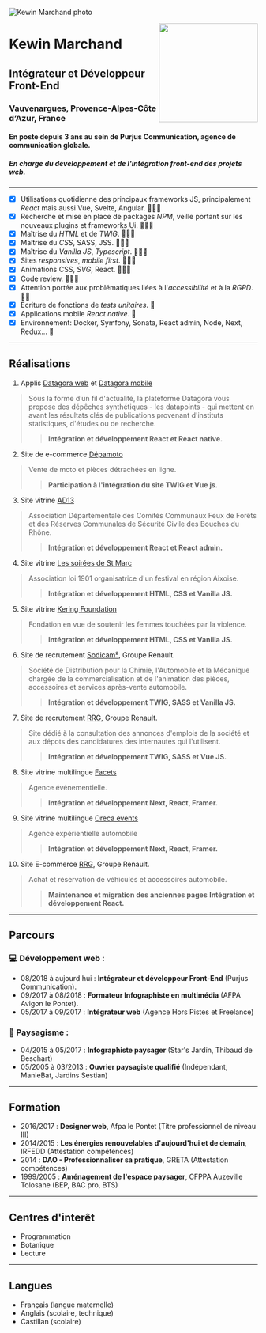 ![Kewin Marchand photo](https://media-exp3.licdn.com/dms/image/C5603AQFr97lJgPe0Lg/profile-displayphoto-shrink_200_200/0/1517076606115?e=1631750400&v=beta&t=72LaUYELc3mcM02frlhXZTHWuZ4uDl1PMsMTYLU3PKs)

<img align="right" width="200" height="200" src="https://media-exp3.licdn.com/dms/image/C5603AQFr97lJgPe0Lg/profile-displayphoto-shrink_200_200/0/1517076606115?e=1631750400&v=beta&t=72LaUYELc3mcM02frlhXZTHWuZ4uDl1PMsMTYLU3PKs">

# Kewin Marchand
## Intégrateur et Développeur Front-End
### Vauvenargues, Provence-Alpes-Côte d’Azur, France 
#### En poste depuis 3 ans au sein de Purjus Communication, agence de communication globale. 
##### En charge du développement et de l'intégration front-end des projets web.

---

- [x] Utilisations quotidienne des principaux frameworks JS, principalement *React* mais aussi Vue, Svelte, Angular. 💪💪💪
- [x] Recherche et mise en place de packages *NPM*, veille portant sur les nouveaux plugins et frameworks Ui. 💪💪💪
- [x] Maîtrise du *HTML* et de *TWIG*. 💪💪💪
- [x] Maîtrise du *CSS*, SASS, JSS. 💪💪💪
- [x] Maîtrise du *Vanilla JS*, *Typescript*. 💪💪💪
- [x] Sites *responsives*, *mobile first*. 💪💪💪
- [x] Animations CSS, *SVG*, React. 💪💪💪
- [x] Code review. 💪💪💪
- [x] Attention portée aux problématiques liées à l'*accessibilité* et à la *RGPD*. 💪💪
- [x] Ecriture de fonctions de *tests unitaires*. 💪
- [x] Applications mobile *React native*. 💪
- [x] Environnement: Docker, Symfony, Sonata, React admin, Node, Next, Redux... 💪

---

## Réalisations

1. Applis [Datagora web](https://datagora.fr/) et [Datagora mobile](https://play.google.com/store/apps/details?id=com.datagora&hl=en_SG&gl=US)
> Sous la forme d’un fil d'actualité, la plateforme Datagora vous propose des dépêches synthétiques - les datapoints - qui mettent en avant les résultats clés de publications provenant d'instituts statistiques, d'études ou de recherche.
>>**Intégration et développement React et React native.**


2. Site de e-commerce [Dépamoto](https://depamoto.com/fr-FR/home)
>Vente de moto et pièces détrachées en ligne.
>>**Participation à l'intégration du site TWIG et Vue js.**


3. Site vitrine [AD13](https://comites-feux.com/)
>Association Départementale des Comités Communaux Feux de Forêts et des Réserves Communales de Sécurité Civile des Bouches du Rhône.
>>**Intégration et développement React et React admin.**


4. Site vitrine [Les soirées de St Marc](https://lessoireesdesaintmarc.fr/)
>Association loi 1901 organisatrice d'un festival en région Aixoise. 
>>**Intégration et développement HTML, CSS et Vanilla JS.**


5. Site vitrine [Kering Foundation](https://www.keringfoundation.org/en/)
>Fondation en vue de soutenir les femmes touchées par la violence.
>>**Intégration et développement HTML, CSS et Vanilla JS.**


6. Site de recrutement [Sodicam²](https://sodicam2.fr/), Groupe Renault.
>Société de Distribution pour la Chimie, l'Automobile et la Mécanique chargée de la commercialisation et de l'animation des pièces, accessoires et services après-vente automobile.
>>**Intégration et développement TWIG, SASS et Vanilla JS.**


7. Site de recrutement [RRG](https://jobsfrance.renaultretailgroup.com/), Groupe Renault.
>Site dédié à la consultation des annonces d'emplois de la société et aux dépots des candidatures des internautes qui l'utilisent.
>>**Intégration et développement TWIG, SASS et Vue JS.**


8. Site vitrine multilingue [Facets](https://facets.fr/fr)
>Agence événementielle.
>>**Intégration et développement Next, React, Framer.**


9. Site vitrine multilingue [Oreca events](https://oreca-events.com/fr)
>Agence expérientielle automobile
>>**Intégration et développement Next, React, Framer.**

10. Site E-commerce [RRG](https://www.renault-retail-group.fr/), Groupe Renault.
>Achat et réservation de véhicules et accessoires automobile.
>>**Maintenance et migration des anciennes pages**
>>**Intégration et développement React.**


---

## Parcours
### 💻 Développement web :

- 08/2018 à aujourd'hui : **Intégrateur et développeur Front-End** (Purjus Communication).
- 09/2017 à 08/2018 : **Formateur Infographiste en multimédia** (AFPA Avigon le Pontet).
- 05/2017 à 09/2017 : **Intégrateur web** (Agence Hors Pistes et Freelance)

### 🌳 Paysagisme :
- 04/2015 à 05/2017 : **Infographiste paysager** (Star's Jardin, Thibaud de Beschart)
- 05/2005 à 03/2013 : **Ouvrier paysagiste qualifié** (Indépendant, ManieBat, Jardins Sestian)

---

## Formation

- 2016/2017 : **Designer web**, Afpa le Pontet (Titre professionnel de niveau III)
- 2014/2015 : **Les énergies renouvelables d'aujourd'hui et de demain**, IRFEDD (Attestation compétences)
- 2014 : **DAO - Professionnaliser sa pratique**, GRETA (Attestation compétences)
- 1999/2005 : **Aménagement de l'espace paysager**, CFPPA Auzeville Tolosane (BEP, BAC pro, BTS)

---

## Centres d'interêt

- Programmation
- Botanique
- Lecture

---

## Langues

- Français (langue maternelle)
- Anglais (scolaire, technique)
- Castillan (scolaire)
